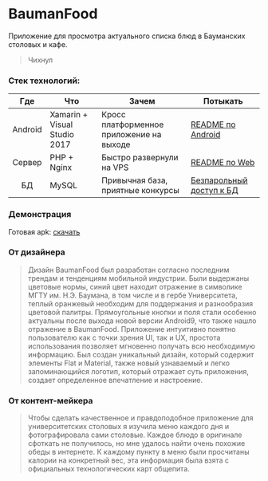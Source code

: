 # BaumanFood

Приложение для просмотра актуального списка блюд в Бауманских столовых и кафе.

> Чихнул


### Стек технологий:

| Где | Что | Зачем | Потыкать |
| :---: | --- | --- | --- |
| Android | Xamarin +  Visual Studio 2017 | Кросс платформенное приложение на выходе | [README по Android](https://github.com/RusOverLord/Xakaton/tree/master/android_bundle) |
| Сервер | PHP + Nginx | Быстро развернули на VPS | [README по Web](https://github.com/RusOverLord/Xakaton/tree/master/server_bundle) |
| БД | MySQL | Привычная база, приятные конкурсы | [Безпарольный доступ к БД](https://food.spatecon.ru/pma) |

### Демонстрация
Готовая apk: [скачать](https://github.com/RusOverLord/Xakaton/blob/master/android_bundle/ru.spatecon.food.apk?raw=true)


### От дизайнера
> Дизайн BaumanFood был разработан согласно последним трендам и тенденциям мобильной индустрии. Были выдержаны цветовые нормы, синий цвет находит отражение в символике МГТУ им. Н.Э. Баумана, в том числе и в гербе Университета, теплый оранжевый необходим для поддержания и разнообразия цветовой палитры. Прямоугольные кнопки и поля стали особенно актуальны после выхода новой версии Android9, что также нашло отражение в BaumanFood. 
  Приложение интуитивно понятно пользователю как с точки зрения UI, так и UX, простота использования позволяет мгновенно получать всю необходимую информацию.
  Был создан уникальный дизайн, который содержит элементы Flat и Material, также новый узнаваемый и легко запоминающийся логотип, который отражает суть приложения, создает определенное впечатление и настроение.
  
### От контент-мейкера
> Чтобы сделать качественное и правдоподобное приложение для университетских столовых я изучила меню каждого дня и фотографировала сами столовые. Каждое блюдо в оригинале сфоткать не получилось, но мне удалось найти очень похожие обеды в интернете. К каждому пункту в меню были просчитаны калории на конкретный вес, эта информация была взята с официальных технологических карт общепита.